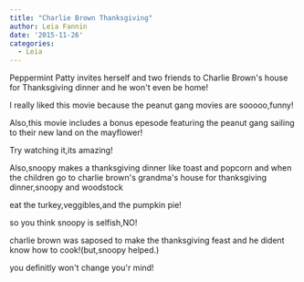 ```yaml
---
title: "Charlie Brown Thanksgiving"
author: Leia Fannin
date: '2015-11-26'
categories:
  - Leia
---
```


Peppermint Patty invites herself and two friends to Charlie Brown's house for Thanksgiving dinner and he won't even be home!

I really liked this movie because  the  peanut gang movies are sooooo,funny!

Also,this movie includes a bonus epesode featuring the peanut gang sailing to their new land on the mayflower!

Try watching it,its amazing!

Also,snoopy makes a thanksgiving dinner like toast and popcorn and when the children go to charlie brown's grandma's house for thanksgiving dinner,snoopy and woodstock

eat the turkey,veggibles,and the pumpkin pie!

so you think snoopy is selfish,NO!

charlie brown was saposed to make the thanksgiving feast and he dident know how to cook!(but,snoopy helped.) 

you definitly won't change you'r mind!
